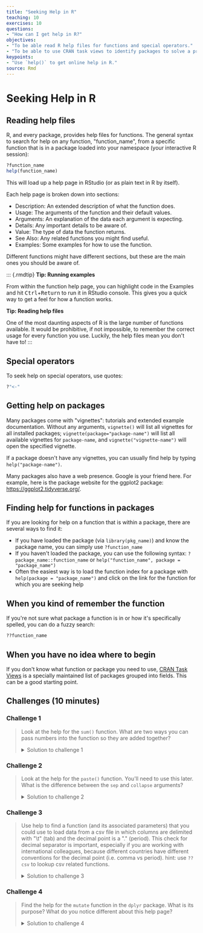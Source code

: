 ```yaml
---
title: "Seeking Help in R"
teaching: 10
exercises: 10
questions:
- "How can I get help in R?"
objectives:
- "To be able read R help files for functions and special operators."
- "To be able to use CRAN task views to identify packages to solve a problem."
keypoints:
- "Use `help()` to get online help in R."
source: Rmd
---
```




# Seeking Help in R

## Reading help files

R, and every package, provides help files for functions. The general syntax to search for help on any
function, "function_name", from a specific function that is in a package loaded into your
namespace (your interactive R session):


```r
?function_name
help(function_name)
```

This will load up a help page in RStudio (or as plain text in R by itself).

Each help page is broken down into sections:

 - Description: An extended description of what the function does.
 - Usage: The arguments of the function and their default values.
 - Arguments: An explanation of the data each argument is expecting.
 - Details: Any important details to be aware of.
 - Value: The type of data the function returns.
 - See Also: Any related functions you might find useful.
 - Examples: Some examples for how to use the function.

Different functions might have different sections, but these are the main ones you should be aware of.

::: {.rmdtip}
**Tip: Running examples**

From within the function help page, you can highlight code in the 
Examples and hit <kbd>Ctrl</kbd>+<kbd>Return</kbd> to run it in 
RStudio console. This gives you a quick way to get a feel for
how a function works.

**Tip: Reading help files**

One of the most daunting aspects of R is the large number of functions
available. It would be prohibitive, if not impossible, to remember the
correct usage for every function you use. Luckily, the help files
mean you don't have to!
:::

## Special operators

To seek help on special operators, use quotes:


```r
?"<-"
```

## Getting help on packages

Many packages come with "vignettes": tutorials and extended example documentation.
Without any arguments, `vignette()` will list all vignettes for all installed packages;
`vignette(package="package-name")` will list all available vignettes for
`package-name`, and `vignette("vignette-name")` will open the specified vignette.

If a package doesn't have any vignettes, you can usually find help by typing
`help("package-name")`.

Many packages also have a web presence. Google is your friend here. For example, here is the package website for the ggplot2 package: https://ggplot2.tidyverse.org/.

## Finding help for functions in packages

If you are looking for help on a function that is within a package, there are several ways to find it:

- If you have loaded the package (via `library(pkg_name)`) and know the package name, you can simply use `?function_name`
- If you haven't loaded the package, you can use the following syntax: `?package_name::function_name` or `help("function_name", package = "package_name")`
- Often the easiest way is to load the function index for a package with `help(package = "package_name")` and click on the link for the function for which you are seeking help

## When you kind of remember the function

If you're not sure what package a function is in or how it's specifically spelled, you can do a fuzzy search:


```r
??function_name
```

## When you have no idea where to begin

If you don't know what function or package you need to use,
[CRAN Task Views](http://cran.at.r-project.org/web/views)
is a specially maintained list of packages grouped into
fields. This can be a good starting point.

## Challenges (10 minutes)

### Challenge 1

> Look at the help for the `sum()` function. What are two ways you can pass numbers 
> into the function so they are added together?
> 
> 
> <details>
> 
> <summary>
> Solution to challenge 1
> </summary>
> 
> <br />
> 
> 
> ```r
> ?sum
> sum(1, 2, 3, 4, 5)
> x <- c(1, 2, 3)
> sum(x)
> ```
> 
> </details>

### Challenge 2

> Look at the help for the `paste()` function. You'll need to use this later.
> What is the difference between the `sep` and `collapse` arguments?
> 
> 
> <details>
> 
> <summary>
> Solution to challenge 2
> </summary>
> 
> <br />
> 
> To look at the help for the `paste()` function, use:
> 
> ```r
> help("paste")
> ?paste
> ```
> The difference between `sep` and `collapse` is a little
> tricky. The `paste` function accepts any number of arguments, each of which
> can be a vector of any length. The `sep` argument specifies the string
> used between concatenated terms — by default, a space. The result is a
> vector as long as the longest argument supplied to `paste`. In contrast,
> `collapse` specifies that after concatenation the elements are *collapsed*
> together using the given separator, the result being a single string.
> e.g. 
> 
> ```r
> paste(c("a","b"), "c")
> ```
> 
> ```
> [1] "a c" "b c"
> ```
> 
> ```r
> paste(c("a","b"), "c", sep = ",")
> ```
> 
> ```
> [1] "a,c" "b,c"
> ```
> 
> ```r
> paste(c("a","b"), "c", collapse = "|")
> ```
> 
> ```
> [1] "a c|b c"
> ```
> 
> ```r
> paste(c("a","b"), "c", sep = ",", collapse = "|")
> ```
> 
> ```
> [1] "a,c|b,c"
> ```
> (For more information,
> scroll to the bottom of the `?paste` help page and look at the
> examples, or try `example('paste')`.)
> 
> </details>

### Challenge 3

> Use help to find a function (and its associated parameters) that you could
> use to load data from a csv file in which columns are delimited with "\t"
> (tab) and the decimal point is a "." (period). This check for decimal
> separator is important, especially if you are working with international
> colleagues, because different countries have different conventions for the
> decimal point (i.e. comma vs period).
> hint: use `??csv` to lookup csv related functions.
> 
> 
> <details>
> 
> <summary>
> Solution to challenge 3
> </summary>
> 
> <br />
> 
> The standard R function for reading tab-delimited files with a period
> decimal separator is read.delim(). You can also do this with
> `read.table(file, sep="\t")` (the period is the *default* decimal
> separator for `read.table()`, although you may have to change
> the `comment.char` argument as well if your data file contains
> hash (#) characters.
> 
> </details>

### Challenge 4

> Find the help for the `mutate` function in the `dplyr` package. What is its purpose? What do you notice different about this help page?
> 
> 
> <details>
> 
> <summary>
> Solution to challenge 4
> </summary>
> 
> <br />
> 
> 
> ```r
> ?dplyr::mutate
> # OR
> library(dplyr)
> ?mutate
> # OR
> help("mutate", package = "dplyr")
> # OR
> help(package = "dplyr") # and click on the 'mutate' link
> ```
> `mutate()` adds new variables and preserves existing ones.
> The help page for mutate also documents the function `transmute()`.
> 
> </details>

